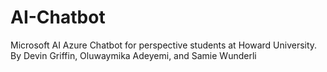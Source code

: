 # AI-Chatbot
Microsoft AI Azure Chatbot for perspective students at Howard University.
By Devin Griffin, Oluwaymika Adeyemi, and Samie Wunderli
